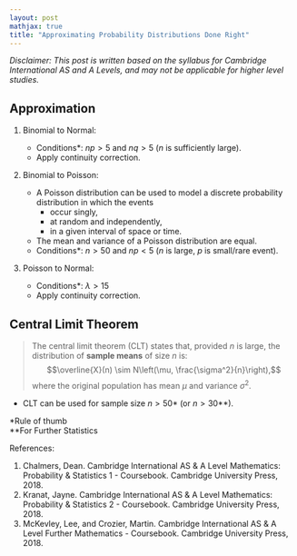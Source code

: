 ```yaml
---
layout: post
mathjax: true
title: "Approximating Probability Distributions Done Right"
---
```

_Disclaimer: This post is written based on the syllabus for Cambridge International AS and A Levels, and may not be applicable for higher level studies._

## Approximation
1. Binomial to Normal:
	- Conditions*: $np > 5$ and $nq > 5$ ($n$ is sufficiently large).
	- Apply continuity correction.

2. Binomial to Poisson:
	- A Poisson distribution can be used to model a discrete probability distribution in which the events
		- occur singly, 
		- at random and independently, 
		- in a given interval of space or time.
	- The mean and variance of a Poisson distribution are equal.
	- Conditions*: $n > 50$ and $np < 5$ ($n$ is large, $p$ is small/rare event).

3. Poisson to Normal:
	- Conditions*: $\lambda > 15$
	- Apply continuity correction.

## Central Limit Theorem
> The central limit theorem (CLT) states that, provided $n$ is large, the distribution of **sample means** of size $n$ is: 
$$\overline{X}(n) \sim N\left(\mu, \frac{\sigma^2}{n}\right),$$where the original population has mean $\mu$ and variance $\sigma^2$.

- CLT can be used for sample size $n > 50$* (or $n > 30$**).

*Rule of thumb <br>
**For Further Statistics

References:
1. Chalmers, Dean. Cambridge International AS & A Level Mathematics: Probability & Statistics 1 - Coursebook. Cambridge University Press, 2018.
2. Kranat, Jayne. Cambridge International AS & A Level Mathematics: Probability & Statistics 2 - Coursebook. Cambridge University Press, 2018.
3. McKevley, Lee, and Crozier, Martin. Cambridge International AS & A Level Further Mathematics - Coursebook. Cambridge University Press, 2018.
